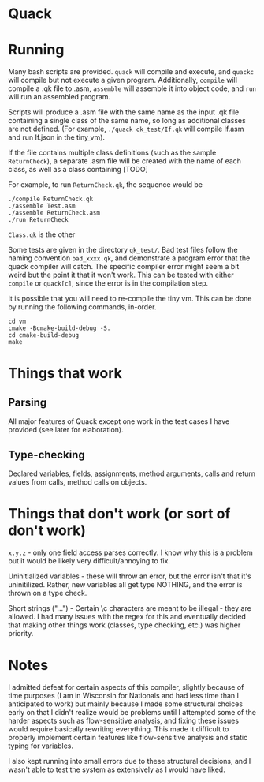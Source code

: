 # Quack

# Running
Many bash scripts are provided. `quack` will compile and execute, and `quackc` will compile but not execute a given program. Additionally, `compile` will compile a .qk file to .asm, `assemble` will assemble it into object code, and `run` will run an assembled program. 

Scripts will produce a .asm file with the same name as the input .qk file containing a single class of the same name, so long as additional classes are not defined. (For example, `./quack qk_test/If.qk` will compile If.asm and run If.json in the tiny_vm). 

If the file contains multiple class definitions (such as the sample `ReturnCheck`), a separate .asm file will be created with the name of each class, as well as a class containing [TODO]

For example, to run `ReturnCheck.qk`, the sequence would be
```
./compile ReturnCheck.qk
./assemble Test.asm
./assemble ReturnCheck.asm
./run ReturnCheck
```
`Class.qk` is the other 

Some tests are given in the directory `qk_test/`. Bad test files follow the naming convention `bad_xxxx.qk`, and demonstrate a program error that the quack compiler will catch. The specific compiler error might seem a bit weird but the point it that it won't work. This can be tested with either `compile` or `quack[c]`, since the error is in the compilation step.

It is possible that you will need to re-compile the tiny vm. This can be done by running the following commands, in-order.
```
cd vm
cmake -Bcmake-build-debug -S.
cd cmake-build-debug
make
```

# Things that work
## Parsing
All major features of Quack except one work in the test cases I have provided (see later for elaboration).

## Type-checking
Declared variables, fields, assignments, method arguments, calls and return values from calls, method calls on objects.

# Things that don't work (or sort of don't work)

`x.y.z` - only one field access parses correctly. I know why this is a problem but it would be likely very difficult/annoying to fix.

Uninitialized variables - these will throw an error, but the error isn't that it's uninitilized. Rather, new variables all get type NOTHING, and the error is thrown on a type check. 

Short strings ("...") - Certain \c characters are meant to be illegal - they are allowed. I had many issues with the regex for this and eventually decided that making other things work (classes, type checking, etc.) was higher priority. 

# Notes
I admitted defeat for certain aspects of this compiler, slightly because of time purposes (I am in Wisconsin for Nationals and had less time than I anticipated to work) but mainly because I made some structural choices early on that I didn't realize would be problems until I attempted some of the harder aspects such as flow-sensitive analysis, and fixing these issues would require basically rewriting everything. This made it difficult to properly implement certain features like flow-sensitive analysis and static typing for variables. 

I also kept running into small errors due to these structural decisions, and I wasn't able to test the system as extensively as I would have liked. 